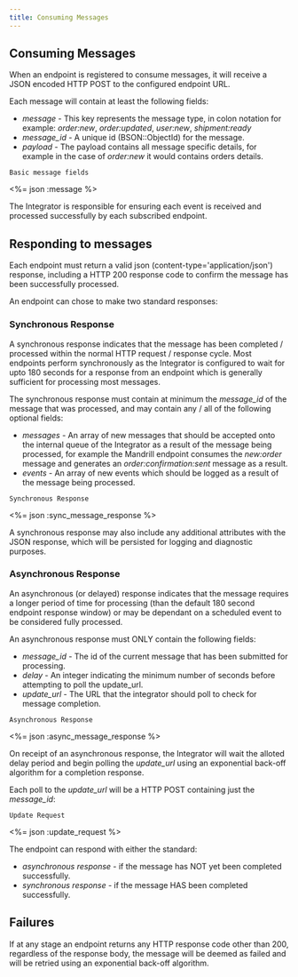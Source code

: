 ```yaml
---
title: Consuming Messages
---
```


## Consuming Messages

When an endpoint is registered to consume messages, it will receive a JSON encoded HTTP POST to the configured endpoint URL.

Each message will contain at least the following fields:

* _message_ - This key represents the message type, in colon notation for example: _order:new_, _order:updated_, _user:new_, _shipment:ready_
* _message_id_ - A unique id (BSON::ObjectId) for the message.
* _payload_ - The payload contains all message specific details, for example in the case of _order:new_ it would contains orders details.

<pre class="headers"><code>Basic message fields</code></pre>
<%= json :message %>

The Integrator is responsible for ensuring each event is received and processed successfully by each subscribed endpoint.


## Responding to messages

Each endpoint must return a valid json (content-type='application/json') response, including a HTTP 200 response code to confirm the message has been successfully processed.

An endpoint can chose to make two standard responses:

### Synchronous Response

A synchronous response indicates that the message has been completed / processed within the normal HTTP request / response cycle. Most endpoints perform synchronously as the Integrator is configured to wait for upto 180 seconds for a response from an endpoint which is generally sufficient for processing most messages.

The synchronous response must contain at minimum the _message_id_ of the message that was processed, and may contain any / all of the following optional fields:

* _messages_ - An array of new messages that should be accepted onto the internal queue of the Integrator as a result of the message being processed, for example the Mandrill endpoint consumes the _new:order_ message and generates an _order:confirmation:sent_ message as a result.
* _events_ - An array of new events which should be logged as a result of the message being processed.

<pre class="headers"><code>Synchronous Response</code></pre>
<%= json :sync_message_response %>

A synchronous response may also include any additional attributes with the JSON response, which will be persisted for logging and diagnostic purposes.


### Asynchronous Response

An asynchronous (or delayed) response indicates that the message requires a longer period of time for processing (than the default 180 second endpoint response window) or may be dependant on a scheduled event to be considered fully processed.

An asynchronous response must ONLY contain the following fields:

* _message_id_ - The id of the current message that has been submitted for processing.
* _delay_ - An integer indicating the minimum number of seconds before attempting to poll the update_url.
* _update_url_ - The URL that the integrator should poll to check for message completion.

<pre class="headers"><code>Asynchronous Response</code></pre>
<%= json :async_message_response %>

On receipt of an asynchronous response, the Integrator will wait the alloted delay period and begin polling the _update_url_ using an exponential back-off algorithm for a completion response.

Each poll to the _update_url_ will be a HTTP POST containing just the _message_id_:

<pre class="headers"><code>Update Request</code></pre>
<%= json :update_request %>

The endpoint can respond with either the standard:

* _asynchronous response_ - if the message has NOT yet been completed successfully.
* _synchronous response_ - if the message HAS been completed successfully.

## Failures

If at any stage an endpoint returns any HTTP response code other than 200, regardless of the response body, the message will be deemed as failed and will be retried using an exponential back-off algorithm.
